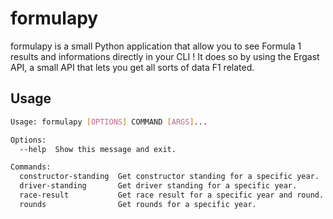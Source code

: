 # formulapy

formulapy is a small Python application that allow you to see Formula 1 results and informations directly in your CLI ! It does so by using the Ergast API, a small API that lets you get all sorts of data F1 related.

## Usage

```bash
Usage: formulapy [OPTIONS] COMMAND [ARGS]...

Options:
  --help  Show this message and exit.

Commands:
  constructor-standing  Get constructor standing for a specific year.
  driver-standing       Get driver standing for a specific year.
  race-result           Get race result for a specific year and round.
  rounds                Get rounds for a specific year.
```
